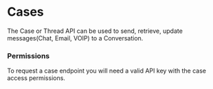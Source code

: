 # Cases

The Case or Thread API can be used to send, retrieve, update messages\(Chat, Email, VOIP\) to a Conversation.

### **Permissions**

To request a case endpoint you will need a valid API key with the case access permissions.

